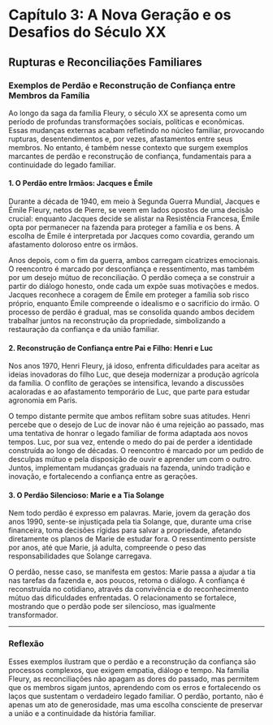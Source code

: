 
# Capítulo 3: A Nova Geração e os Desafios do Século XX

## Rupturas e Reconciliações Familiares

### Exemplos de Perdão e Reconstrução de Confiança entre Membros da Família

Ao longo da saga da família Fleury, o século XX se apresenta como um período de profundas transformações sociais, políticas e econômicas. Essas mudanças externas acabam refletindo no núcleo familiar, provocando rupturas, desentendimentos e, por vezes, afastamentos entre seus membros. No entanto, é também nesse contexto que surgem exemplos marcantes de perdão e reconstrução de confiança, fundamentais para a continuidade do legado familiar.

#### 1. O Perdão entre Irmãos: Jacques e Émile

Durante a década de 1940, em meio à Segunda Guerra Mundial, Jacques e Émile Fleury, netos de Pierre, se veem em lados opostos de uma decisão crucial: enquanto Jacques decide se alistar na Resistência Francesa, Émile opta por permanecer na fazenda para proteger a família e os bens. A escolha de Émile é interpretada por Jacques como covardia, gerando um afastamento doloroso entre os irmãos.

Anos depois, com o fim da guerra, ambos carregam cicatrizes emocionais. O reencontro é marcado por desconfiança e ressentimento, mas também por um desejo mútuo de reconciliação. O perdão começa a se construir a partir do diálogo honesto, onde cada um expõe suas motivações e medos. Jacques reconhece a coragem de Émile em proteger a família sob risco próprio, enquanto Émile compreende o idealismo e o sacrifício do irmão. O processo de perdão é gradual, mas se consolida quando ambos decidem trabalhar juntos na reconstrução da propriedade, simbolizando a restauração da confiança e da união familiar.

#### 2. Reconstrução de Confiança entre Pai e Filho: Henri e Luc

Nos anos 1970, Henri Fleury, já idoso, enfrenta dificuldades para aceitar as ideias inovadoras do filho Luc, que deseja modernizar a produção agrícola da família. O conflito de gerações se intensifica, levando a discussões acaloradas e ao afastamento temporário de Luc, que parte para estudar agronomia em Paris.

O tempo distante permite que ambos reflitam sobre suas atitudes. Henri percebe que o desejo de Luc de inovar não é uma rejeição ao passado, mas uma tentativa de honrar o legado familiar de forma adaptada aos novos tempos. Luc, por sua vez, entende o medo do pai de perder a identidade construída ao longo de décadas. O reencontro é marcado por um pedido de desculpas mútuo e pela disposição de ouvir e aprender um com o outro. Juntos, implementam mudanças graduais na fazenda, unindo tradição e inovação, e fortalecendo a confiança entre as gerações.

#### 3. O Perdão Silencioso: Marie e a Tia Solange

Nem todo perdão é expresso em palavras. Marie, jovem da geração dos anos 1990, sente-se injustiçada pela tia Solange, que, durante uma crise financeira, toma decisões rígidas para salvar a propriedade, afetando diretamente os planos de Marie de estudar fora. O ressentimento persiste por anos, até que Marie, já adulta, compreende o peso das responsabilidades que Solange carregava.

O perdão, nesse caso, se manifesta em gestos: Marie passa a ajudar a tia nas tarefas da fazenda e, aos poucos, retoma o diálogo. A confiança é reconstruída no cotidiano, através da convivência e do reconhecimento mútuo das dificuldades enfrentadas. O relacionamento se fortalece, mostrando que o perdão pode ser silencioso, mas igualmente transformador.

---

### Reflexão

Esses exemplos ilustram que o perdão e a reconstrução da confiança são processos complexos, que exigem empatia, diálogo e tempo. Na família Fleury, as reconciliações não apagam as dores do passado, mas permitem que os membros sigam juntos, aprendendo com os erros e fortalecendo os laços que sustentam o verdadeiro legado familiar. O perdão, portanto, não é apenas um ato de generosidade, mas uma escolha consciente de preservar a união e a continuidade da história familiar.
```
